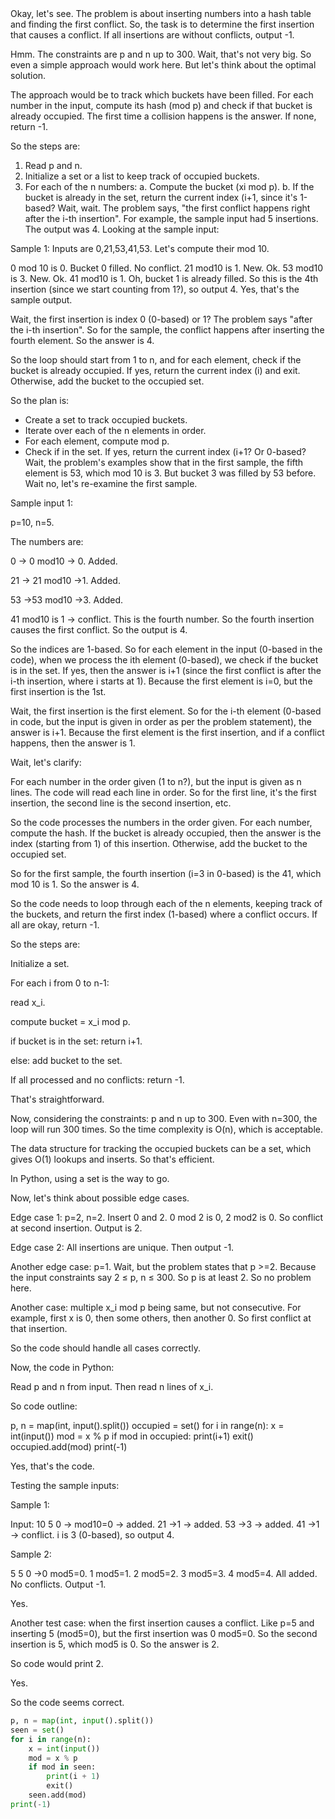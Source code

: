 <think>
Okay, let's see. The problem is about inserting numbers into a hash table and finding the first conflict. So, the task is to determine the first insertion that causes a conflict. If all insertions are without conflicts, output -1.

Hmm. The constraints are p and n up to 300. Wait, that's not very big. So even a simple approach would work here. But let's think about the optimal solution.

The approach would be to track which buckets have been filled. For each number in the input, compute its hash (mod p) and check if that bucket is already occupied. The first time a collision happens is the answer. If none, return -1.

So the steps are:

1. Read p and n.
2. Initialize a set or a list to keep track of occupied buckets.
3. For each of the n numbers:
   a. Compute the bucket (xi mod p).
   b. If the bucket is already in the set, return the current index (i+1, since it's 1-based? Wait, wait. The problem says, "the first conflict happens right after the i-th insertion". For example, the sample input had 5 insertions. The output was 4. Looking at the sample input:

Sample 1:
Inputs are 0,21,53,41,53. Let's compute their mod 10.

0 mod 10 is 0. Bucket 0 filled. No conflict.
21 mod10 is 1. New. Ok.
53 mod10 is 3. New. Ok.
41 mod10 is 1. Oh, bucket 1 is already filled. So this is the 4th insertion (since we start counting from 1?), so output 4. Yes, that's the sample output.

Wait, the first insertion is index 0 (0-based) or 1? The problem says "after the i-th insertion". So for the sample, the conflict happens after inserting the fourth element. So the answer is 4.

So the loop should start from 1 to n, and for each element, check if the bucket is already occupied. If yes, return the current index (i) and exit. Otherwise, add the bucket to the occupied set.

So the plan is:

- Create a set to track occupied buckets.
- Iterate over each of the n elements in order.
- For each element, compute mod p.
- Check if in the set. If yes, return the current index (i+1? Or 0-based? Wait, the problem's examples show that in the first sample, the fifth element is 53, which mod 10 is 3. But bucket 3 was filled by 53 before. Wait no, let's re-examine the first sample.

Sample input 1:

p=10, n=5.

The numbers are:

0 → 0 mod10 → 0. Added.

21 → 21 mod10 →1. Added.

53 →53 mod10 →3. Added.

41 mod10 is 1 → conflict. This is the fourth number. So the fourth insertion causes the first conflict. So the output is 4.

So the indices are 1-based. So for each element in the input (0-based in the code), when we process the ith element (0-based), we check if the bucket is in the set. If yes, then the answer is i+1 (since the first conflict is after the i-th insertion, where i starts at 1). Because the first element is i=0, but the first insertion is the 1st.

Wait, the first insertion is the first element. So for the i-th element (0-based in code, but the input is given in order as per the problem statement), the answer is i+1. Because the first element is the first insertion, and if a conflict happens, then the answer is 1.

Wait, let's clarify:

For each number in the order given (1 to n?), but the input is given as n lines. The code will read each line in order. So for the first line, it's the first insertion, the second line is the second insertion, etc.

So the code processes the numbers in the order given. For each number, compute the hash. If the bucket is already occupied, then the answer is the index (starting from 1) of this insertion. Otherwise, add the bucket to the occupied set.

So for the first sample, the fourth insertion (i=3 in 0-based) is the 41, which mod 10 is 1. So the answer is 4.

So the code needs to loop through each of the n elements, keeping track of the buckets, and return the first index (1-based) where a conflict occurs. If all are okay, return -1.

So the steps are:

Initialize a set.

For each i from 0 to n-1:

   read x_i.

   compute bucket = x_i mod p.

   if bucket is in the set: return i+1.

   else: add bucket to the set.

If all processed and no conflicts: return -1.

That's straightforward.

Now, considering the constraints: p and n up to 300. Even with n=300, the loop will run 300 times. So the time complexity is O(n), which is acceptable.

The data structure for tracking the occupied buckets can be a set, which gives O(1) lookups and inserts. So that's efficient.

In Python, using a set is the way to go.

Now, let's think about possible edge cases.

Edge case 1: p=2, n=2. Insert 0 and 2. 0 mod 2 is 0, 2 mod2 is 0. So conflict at second insertion. Output is 2.

Edge case 2: All insertions are unique. Then output -1.

Another edge case: p=1. Wait, but the problem states that p >=2. Because the input constraints say 2 ≤ p, n ≤ 300. So p is at least 2. So no problem here.

Another case: multiple x_i mod p being same, but not consecutive. For example, first x is 0, then some others, then another 0. So first conflict at that insertion.

So the code should handle all cases correctly.

Now, the code in Python:

Read p and n from input. Then read n lines of x_i.

So code outline:

p, n = map(int, input().split())
occupied = set()
for i in range(n):
    x = int(input())
    mod = x % p
    if mod in occupied:
        print(i+1)
        exit()
    occupied.add(mod)
print(-1)

Yes, that's the code.

Testing the sample inputs:

Sample 1:

Input:
10 5
0 → mod10=0 → added.
21 →1 → added.
53 →3 → added.
41 →1 → conflict. i is 3 (0-based), so output 4.

Sample 2:

5 5
0 →0 mod5=0.
1 mod5=1.
2 mod5=2.
3 mod5=3.
4 mod5=4. All added. No conflicts. Output -1.

Yes.

Another test case: when the first insertion causes a conflict. Like p=5 and inserting 5 (mod5=0), but the first insertion was 0 mod5=0. So the second insertion is 5, which mod5 is 0. So the answer is 2.

So code would print 2.

Yes.

So the code seems correct.
</think>

```python
p, n = map(int, input().split())
seen = set()
for i in range(n):
    x = int(input())
    mod = x % p
    if mod in seen:
        print(i + 1)
        exit()
    seen.add(mod)
print(-1)
```